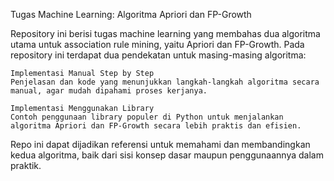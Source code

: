 Tugas Machine Learning: Algoritma Apriori dan FP-Growth

Repository ini berisi tugas machine learning yang membahas dua algoritma utama untuk association rule mining, yaitu Apriori dan FP-Growth. Pada repository ini terdapat dua pendekatan untuk masing-masing algoritma:

    Implementasi Manual Step by Step
    Penjelasan dan kode yang menunjukkan langkah-langkah algoritma secara manual, agar mudah dipahami proses kerjanya.

    Implementasi Menggunakan Library
    Contoh penggunaan library populer di Python untuk menjalankan algoritma Apriori dan FP-Growth secara lebih praktis dan efisien.

Repo ini dapat dijadikan referensi untuk memahami dan membandingkan kedua algoritma, baik dari sisi konsep dasar maupun penggunaannya dalam praktik.
